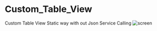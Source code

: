 # Custom_Table_View
Custom Table View Static way with out Json Service Calling
![screen](https://user-images.githubusercontent.com/25688281/35099602-a3668462-fc7e-11e7-945e-1839f8e53b0e.png)
